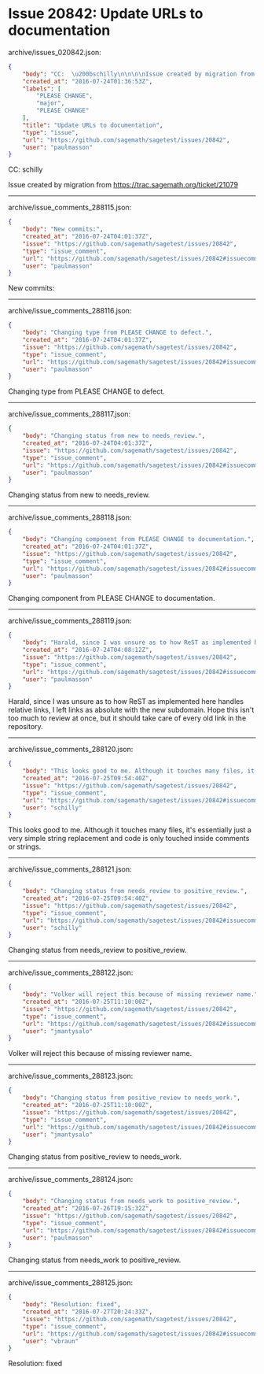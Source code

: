 # Issue 20842: Update URLs to documentation

archive/issues_020842.json:
```json
{
    "body": "CC:  \u200bschilly\n\n\n\nIssue created by migration from https://trac.sagemath.org/ticket/21079\n\n",
    "created_at": "2016-07-24T01:36:53Z",
    "labels": [
        "PLEASE CHANGE",
        "major",
        "PLEASE CHANGE"
    ],
    "title": "Update URLs to documentation",
    "type": "issue",
    "url": "https://github.com/sagemath/sagetest/issues/20842",
    "user": "paulmasson"
}
```
CC:  ​schilly



Issue created by migration from https://trac.sagemath.org/ticket/21079





---

archive/issue_comments_288115.json:
```json
{
    "body": "New commits:",
    "created_at": "2016-07-24T04:01:37Z",
    "issue": "https://github.com/sagemath/sagetest/issues/20842",
    "type": "issue_comment",
    "url": "https://github.com/sagemath/sagetest/issues/20842#issuecomment-288115",
    "user": "paulmasson"
}
```

New commits:



---

archive/issue_comments_288116.json:
```json
{
    "body": "Changing type from PLEASE CHANGE to defect.",
    "created_at": "2016-07-24T04:01:37Z",
    "issue": "https://github.com/sagemath/sagetest/issues/20842",
    "type": "issue_comment",
    "url": "https://github.com/sagemath/sagetest/issues/20842#issuecomment-288116",
    "user": "paulmasson"
}
```

Changing type from PLEASE CHANGE to defect.



---

archive/issue_comments_288117.json:
```json
{
    "body": "Changing status from new to needs_review.",
    "created_at": "2016-07-24T04:01:37Z",
    "issue": "https://github.com/sagemath/sagetest/issues/20842",
    "type": "issue_comment",
    "url": "https://github.com/sagemath/sagetest/issues/20842#issuecomment-288117",
    "user": "paulmasson"
}
```

Changing status from new to needs_review.



---

archive/issue_comments_288118.json:
```json
{
    "body": "Changing component from PLEASE CHANGE to documentation.",
    "created_at": "2016-07-24T04:01:37Z",
    "issue": "https://github.com/sagemath/sagetest/issues/20842",
    "type": "issue_comment",
    "url": "https://github.com/sagemath/sagetest/issues/20842#issuecomment-288118",
    "user": "paulmasson"
}
```

Changing component from PLEASE CHANGE to documentation.



---

archive/issue_comments_288119.json:
```json
{
    "body": "Harald, since I was unsure as to how ReST as implemented here handles relative links, I left links as absolute with the new subdomain. Hope this isn't too much to review at once, but it should take care of every old link in the repository.",
    "created_at": "2016-07-24T04:08:12Z",
    "issue": "https://github.com/sagemath/sagetest/issues/20842",
    "type": "issue_comment",
    "url": "https://github.com/sagemath/sagetest/issues/20842#issuecomment-288119",
    "user": "paulmasson"
}
```

Harald, since I was unsure as to how ReST as implemented here handles relative links, I left links as absolute with the new subdomain. Hope this isn't too much to review at once, but it should take care of every old link in the repository.



---

archive/issue_comments_288120.json:
```json
{
    "body": "This looks good to me. Although it touches many files, it's essentially just a very simple string replacement and code is only touched inside comments or strings.",
    "created_at": "2016-07-25T09:54:40Z",
    "issue": "https://github.com/sagemath/sagetest/issues/20842",
    "type": "issue_comment",
    "url": "https://github.com/sagemath/sagetest/issues/20842#issuecomment-288120",
    "user": "schilly"
}
```

This looks good to me. Although it touches many files, it's essentially just a very simple string replacement and code is only touched inside comments or strings.



---

archive/issue_comments_288121.json:
```json
{
    "body": "Changing status from needs_review to positive_review.",
    "created_at": "2016-07-25T09:54:40Z",
    "issue": "https://github.com/sagemath/sagetest/issues/20842",
    "type": "issue_comment",
    "url": "https://github.com/sagemath/sagetest/issues/20842#issuecomment-288121",
    "user": "schilly"
}
```

Changing status from needs_review to positive_review.



---

archive/issue_comments_288122.json:
```json
{
    "body": "Volker will reject this because of missing reviewer name.",
    "created_at": "2016-07-25T11:10:00Z",
    "issue": "https://github.com/sagemath/sagetest/issues/20842",
    "type": "issue_comment",
    "url": "https://github.com/sagemath/sagetest/issues/20842#issuecomment-288122",
    "user": "jmantysalo"
}
```

Volker will reject this because of missing reviewer name.



---

archive/issue_comments_288123.json:
```json
{
    "body": "Changing status from positive_review to needs_work.",
    "created_at": "2016-07-25T11:10:00Z",
    "issue": "https://github.com/sagemath/sagetest/issues/20842",
    "type": "issue_comment",
    "url": "https://github.com/sagemath/sagetest/issues/20842#issuecomment-288123",
    "user": "jmantysalo"
}
```

Changing status from positive_review to needs_work.



---

archive/issue_comments_288124.json:
```json
{
    "body": "Changing status from needs_work to positive_review.",
    "created_at": "2016-07-26T19:15:32Z",
    "issue": "https://github.com/sagemath/sagetest/issues/20842",
    "type": "issue_comment",
    "url": "https://github.com/sagemath/sagetest/issues/20842#issuecomment-288124",
    "user": "paulmasson"
}
```

Changing status from needs_work to positive_review.



---

archive/issue_comments_288125.json:
```json
{
    "body": "Resolution: fixed",
    "created_at": "2016-07-27T20:24:33Z",
    "issue": "https://github.com/sagemath/sagetest/issues/20842",
    "type": "issue_comment",
    "url": "https://github.com/sagemath/sagetest/issues/20842#issuecomment-288125",
    "user": "vbraun"
}
```

Resolution: fixed
